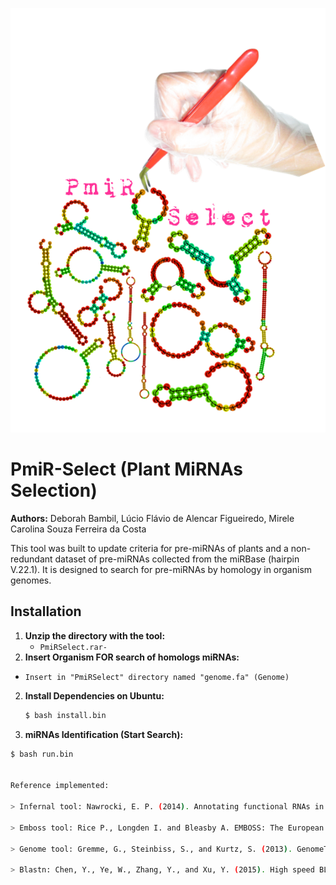  ![name-of-you-image](https://github.com/DeborahBambil/figs/blob/main/Fig1.png?raw=true)

# PmiR-Select (Plant MiRNAs Selection)

**Authors:** Deborah Bambil, Lúcio Flávio de Alencar Figueiredo, Mirele Carolina Souza Ferreira da Costa

This tool was built to update criteria for pre-miRNAs of plants and a non-redundant dataset of pre-miRNAs collected from the miRBase (hairpin V.22.1). It is designed to search for pre-miRNAs by homology in organism genomes.

## Installation

1. **Unzip the directory with the tool:**
   - `PmiRSelect.rar- `
3. **Insert Organism FOR search of homologs miRNAs:**

- `Insert in "PmiRSelect" directory named "genome.fa" (Genome)`

2. **Install Dependencies on Ubuntu:**
   ```bash
   $ bash install.bin

 2. **miRNAs Identification (Start Search):**
   ```bash
   $ bash run.bin


Reference implemented:

> Infernal tool: Nawrocki, E. P. (2014). Annotating functional RNAs in genomes using Infernal. In RNA sequence, structure, and function: computational and bioinformatic methods (pp. 163-197). Humana Press, Totowa, NJ.

> Emboss tool: Rice P., Longden I. and Bleasby A. EMBOSS: The European Molecular Biology Open Software Suite. Trends in Genetics. 2000 16(6):276-277.

> Genome tool: Gremme, G., Steinbiss, S., and Kurtz, S. (2013). GenomeTools: a comprehensive software library for efficient processing of structured genome annotations. IEEE/ACM transactions on computational biology and bioinformatics, 10(3), 645-656.

> Blastn: Chen, Y., Ye, W., Zhang, Y., and Xu, Y. (2015). High speed BLASTN: an accelerated MegaBLAST search tool. Nucleic acids research, 43(16), 7762-7768.

